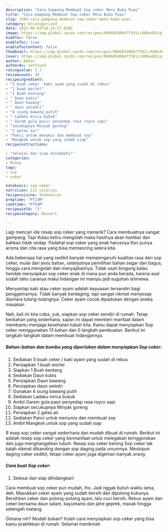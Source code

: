 ```yaml
---
description: "Cara Gampang Membuat Sop ceker Menu Buka Puas"
title: "Cara Gampang Membuat Sop ceker Menu Buka Puas"
slug: 1504-cara-gampang-membuat-sop-ceker-menu-buka-puas
category: Uncategorized
date: 2022-06-03T16:24:27.018Z
image: https://img-global.cpcdn.com/recipes/996685d0047f501c/680x482cq70/sop-ceker-foto-resep-utama.jpg
hideToc: false
enableToc: true
enableTocContent: false
thumbnail: https://img-global.cpcdn.com/recipes/996685d0047f501c/680x482cq70/sop-ceker-foto-resep-utama.jpg
cover: https://img-global.cpcdn.com/recipes/996685d0047f501c/680x482cq70/sop-ceker-foto-resep-utama.jpg
author: Admin
authorAv: notfound
ratingvalue: 3.7
reviewcount: 18
recipeingredient:
- "5 buah ceker  kaki ayam yang sudah di rebus"
- "1 buah wortel"
- "1 Buah kentang"
- " Daun kubis"
- " Daun bawang"
- " daun seledri"
- "4 siung bawang putih"
- " Ladaku mrica bubuk"
- " Garam gula pasir penyedap rasa royco sapi"
- "secukupnya Minyak goreng"
- "2 gelas air"
- "Panci untuk menumis dan membuat sop"
- "Mangkok untuk sop yang sudah siap"
recipeinstructions:

- "Selesai dan siap dinikmati!"
categories:
- Resep
tags:
- sop
- ceker

katakunci: sop ceker 
nutrition: 211 calories
recipecuisine: Indonesian
preptime: "PT23M"
cooktime: "PT54M"
recipeyield: "1"
recipecategory: Dessert

---
```



Lagi mencari ide resep sop ceker yang menarik? Cara membuatnya sangat gampang. Tapi Kalau keliru mengolah maka hasilnya akan hambar dan bahkan tidak sedap. Padahal sop ceker yang enak harusnya Kan punya aroma dan cita rasa yang bisa memancing selera kita.


Ada beberapa hal yang sedikit banyak mempengaruhi kualitas rasa dari sop ceker, mulai dari jenis bahan, selanjutnya pemilihan bahan segar dan bagus, hingga cara mengolah dan menyajikannya. Tidak usah bingung kalau hendak menyiapkan sop ceker enak di mana pun anda berada, karena asal sudah tahu caranya maka hidangan ini mampu jadi suguhan istimewa.

Menyantap kaki atau ceker ayam adalah kepuasan tersendiri bagi penggemarnya. Tidak banyak berdaging, tapi sangat nikmat menyesap diantara tulang-tulangnya. Ceker ayam cocok dipadukan dengan aneka masakan.


Nah, kali ini kita coba, yuk, siapkan sop ceker sendiri di rumah. Tetap berbahan yang sederhana, sajian ini dapat memberi manfaat dalam membantu menjaga kesehatan tubuh kita. Kamu dapat menyiapkan Sop ceker menggunakan 13 bahan dan 0 langkah pembuatan. Berikut ini langkah-langkah dalam membuat hidangannya.

<!--inarticleads1-->

##### Bahan-bahan dan bumbu yang diperlukan dalam menyiapkan Sop ceker:

1. Sediakan 5 buah ceker / kaki ayam yang sudah di rebus
1. Persiapkan 1 buah wortel
1. Siapkan 1 Buah kentang
1. Sediakan  Daun kubis
1. Persiapkan  Daun bawang
1. Persiapkan  daun seledri
1. Gunakan 4 siung bawang putih
1. Sediakan  Ladaku mrica bubuk
1. Ambil  Garam gula pasir penyedap rasa royco sapi
1. Siapkan secukupnya Minyak goreng
1. Persiapkan 2 gelas air
1. Sediakan Panci untuk menumis dan membuat sop
1. Ambil Mangkok untuk sop yang sudah siap


R esep sop ceker sangat sederhana dan mudah dibuat di rumah. Berikut ini adalah resep sop ceker yang bermanfaat untuk melegakan ternggorokan dan juga menghangatkan tubuh. Resep sop ceker bening Sop ceker tak kalah nikmat dibanding dengan sop daging pada umumnya. Meskipun daging ceker sedikit, tetapi ceker ayam juga digemari banyak orang. 

<!--inarticleads2-->

##### Cara buat Sop ceker:


1. Selesai dan siap dihidangkan!

Cara membuat sop ceker pun mudah, lho. Jadi nggak butuh waktu lama, deh. Masukkan ceker ayam yang sudah bersih dan dipotong kukunya. Bersihkan ceker dan potong-potong ayam, lalu cuci bersih. Rebus ayam dan ceker bersama daun salam, kayumanis dan jahe geprek, masak hingga setengah matang. 

Gimana nih? Mudah bukan? Itulah cara menyiapkan sop ceker yang bisa kamu praktikkan di rumah. Selamat menikmati
